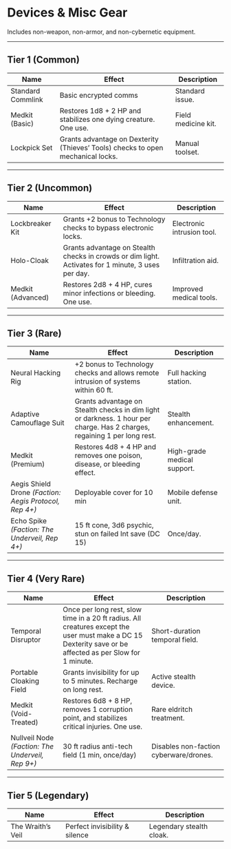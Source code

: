 # Devices & Misc Gear

Includes non-weapon, non-armor, and non-cybernetic equipment.

---

## **Tier 1 (Common)**
| Name | Effect | Description |
|------|--------|-------------|
| Standard Commlink | Basic encrypted comms | Standard issue. |
| Medkit (Basic) | Restores 1d8 + 2 HP and stabilizes one dying creature. One use. | Field medicine kit. |
| Lockpick Set | Grants advantage on Dexterity (Thieves’ Tools) checks to open mechanical locks. | Manual toolset. |

---

## **Tier 2 (Uncommon)**
| Name | Effect | Description |
|------|--------|-------------|
| Lockbreaker Kit | Grants +2 bonus to Technology checks to bypass electronic locks. | Electronic intrusion tool. |
| Holo-Cloak | Grants advantage on Stealth checks in crowds or dim light. Activates for 1 minute, 3 uses per day. | Infiltration aid. |
| Medkit (Advanced) | Restores 2d8 + 4 HP, cures minor infections or bleeding. One use. | Improved medical tools. |

---

## **Tier 3 (Rare)**
| Name | Effect | Description |
|------|--------|-------------|
| Neural Hacking Rig | +2 bonus to Technology checks and allows remote intrusion of systems within 60 ft. | Full hacking station. |
| Adaptive Camouflage Suit | Grants advantage on Stealth checks in dim light or darkness. 1 hour per charge. Has 2 charges, regaining 1 per long rest. | Stealth enhancement. |
| Medkit (Premium) | Restores 4d8 + 4 HP and removes one poison, disease, or bleeding effect. | High-grade medical support. |
| Aegis Shield Drone *(Faction: Aegis Protocol, Rep 4+)* | Deployable cover for 10 min | Mobile defense unit. |
| Echo Spike *(Faction: The Underveil, Rep 4+)* | 15 ft cone, 3d6 psychic, stun on failed Int save (DC 15) | Once/day. |

---

## **Tier 4 (Very Rare)**
| Name | Effect | Description |
|------|--------|-------------|
| Temporal Disruptor | Once per long rest, slow time in a 20 ft radius. All creatures except the user must make a DC 15 Dexterity save or be affected as per Slow for 1 minute. | Short-duration temporal field. |
| Portable Cloaking Field | Grants invisibility for up to 5 minutes. Recharge on long rest. | Active stealth device. |
| Medkit (Void-Treated) | Restores 6d8 + 8 HP, removes 1 corruption point, and stabilizes critical injuries. One use. | Rare eldritch treatment. |
| Nullveil Node *(Faction: The Underveil, Rep 9+)* | 30 ft radius anti-tech field (1 min, once/day)  | Disables non-faction cyberware/drones. |

---

## **Tier 5 (Legendary)**
| Name | Effect | Description |
|------|--------|-------------|
| The Wraith’s Veil | Perfect invisibility & silence | Legendary stealth cloak. |
